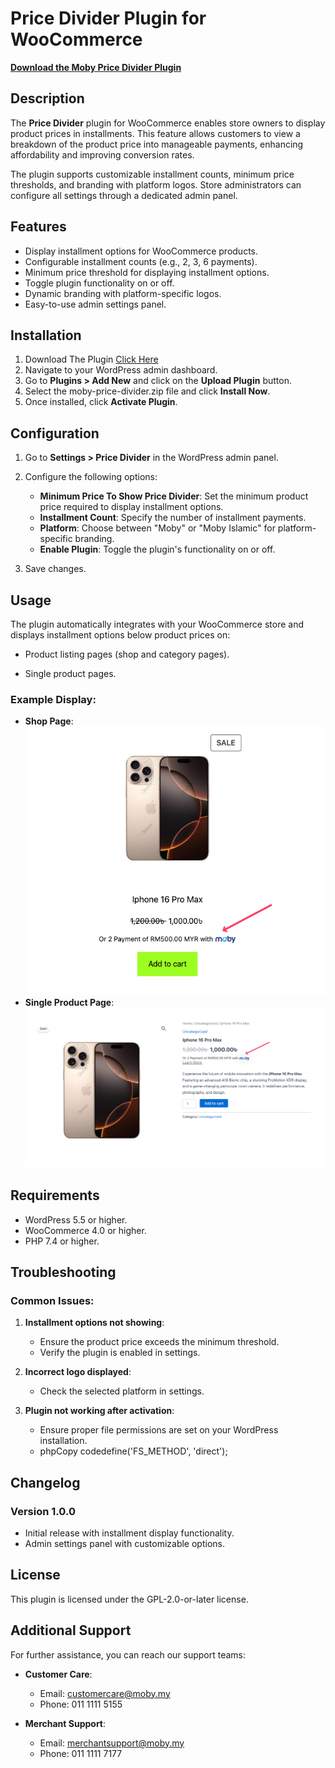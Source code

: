 # Price Divider Plugin for WooCommerce

[**Download the Moby Price Divider Plugin**](https://raw.githubusercontent.com/MobyPayTech/moby-plugins/main/woocommerce/price-divider/moby-price-divider.zip)

## Description

The **Price Divider** plugin for WooCommerce enables store owners to display product prices in installments. This feature allows customers to view a breakdown of the product price into manageable payments, enhancing affordability and improving conversion rates.

The plugin supports customizable installment counts, minimum price thresholds, and branding with platform logos. Store administrators can configure all settings through a dedicated admin panel.

## Features

- Display installment options for WooCommerce products.
- Configurable installment counts (e.g., 2, 3, 6 payments).
- Minimum price threshold for displaying installment options.
- Toggle plugin functionality on or off.
- Dynamic branding with platform-specific logos.
- Easy-to-use admin settings panel.

## Installation

1. Download The Plugin [Click Here](https://raw.githubusercontent.com/MobyPayTech/moby-plugins/main/woocommerce/price-divider/moby-price-divider.zip)
2. Navigate to your WordPress admin dashboard.
3. Go to **Plugins > Add New** and click on the **Upload Plugin** button.
4. Select the moby-price-divider.zip file and click **Install Now**.
5. Once installed, click **Activate Plugin**.

## Configuration

1.  Go to **Settings > Price Divider** in the WordPress admin panel.
2.  Configure the following options:

    - **Minimum Price To Show Price Divider**: Set the minimum product price required to display installment options.
    - **Installment Count**: Specify the number of installment payments.
    - **Platform**: Choose between "Moby" or "Moby Islamic" for platform-specific branding.
    - **Enable Plugin**: Toggle the plugin's functionality on or off.

3.  Save changes.

## Usage

The plugin automatically integrates with your WooCommerce store and displays installment options below product prices on:

- Product listing pages (shop and category pages).

- Single product pages.

### Example Display:

- **Shop Page**:
  ![Product listing Page](SCR-20241126-pffn.png)
- **Single Product Page**:
  ![Product listing Page](SCR-20241126-pebe.png)

## Requirements

- WordPress 5.5 or higher.
- WooCommerce 4.0 or higher.
- PHP 7.4 or higher.

## Troubleshooting

### Common Issues:

1.  **Installment options not showing**:

    - Ensure the product price exceeds the minimum threshold.
    - Verify the plugin is enabled in settings.

2.  **Incorrect logo displayed**:

    - Check the selected platform in settings.

3.  **Plugin not working after activation**:

    - Ensure proper file permissions are set on your WordPress installation.
    - phpCopy codedefine('FS_METHOD', 'direct');

## Changelog

### Version 1.0.0

- Initial release with installment display functionality.
- Admin settings panel with customizable options.

## License

This plugin is licensed under the GPL-2.0-or-later license.

## Additional Support

For further assistance, you can reach our support teams:

- **Customer Care**:

  - Email: [customercare@moby.my](mailto:customercare@moby.my)
  - Phone: 011 1111 5155

- **Merchant Support**:
  - Email: [merchantsupport@moby.my](mailto:merchantsupport@moby.my)
  - Phone: 011 1111 7177
